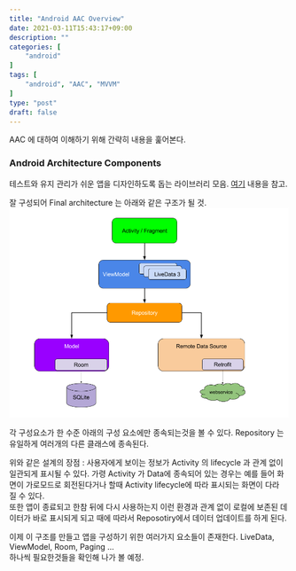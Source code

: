 ```yaml
---
title: "Android AAC Overview"
date: 2021-03-11T15:43:17+09:00
description: ""
categories: [
    "android"
]
tags: [
    "android", "AAC", "MVVM"
]
type: "post"
draft: false
---
```

AAC 에 대하여 이해하기 위해 간략히 내용을 훑어본다.
<!--more-->

### Android Architecture Components
테스트와 유지 관리가 쉬운 앱을 디자인하도록 돕는 라이브러리 모음.
[여기](https://developer.android.com/jetpack/guide) 내용을 참고.

잘 구성되어 Final architecture 는 아래와 같은 구조가 될 것.
![final-architecture.png](final-architecture.png)

각 구성요소가 한 수준 아래의 구성 요소에만 종속되는것을 볼 수 있다.
Repository 는 유일하게 여러개의 다른 클래스에 종속된다.  

위와 같은 설계의 장점 : 사용자에게 보이는 정보가 Activity 의 lifecycle 과 관계 없이 일관되게 표시될 수 있다.
가령 Activity 가 Data에 종속되어 있는 경우는 예를 들어 화면이 가로모드로 회전된다거나 할때 Activity lifecycle에 따라 표시되는 화면이 다라 질 수 있다.   
또한 앱이 종료되고 한참 뒤에 다시 사용하는지 이런 환경과 관계 없이 로컬에 보존된 데이터가 바로 표시되게 되고 때에 따라서 Reposotiry에서 데이터 업데이트를 하게 된다.   

이제 이 구조를 만들고 앱을 구성하기 위한 여러가지 요소들이 존재한다. LiveData, ViewModel, Room, Paging ...   
하나씩 필요한것들을 확인해 나가 볼 예정.

